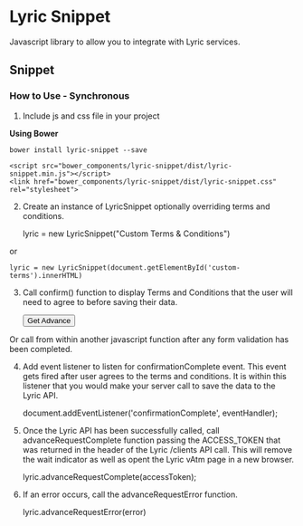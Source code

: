 # Lyric Snippet

Javascript library to allow you to integrate with Lyric services.

## Snippet

### How to Use - Synchronous

1) Include js and css file in your project

**Using Bower**

    bower install lyric-snippet --save

    <script src="bower_components/lyric-snippet/dist/lyric-snippet.min.js"></script>
    <link href="bower_components/lyric-snippet/dist/lyric-snippet.css" rel="stylesheet">

2) Create an instance of LyricSnippet optionally overriding terms and conditions.

    lyric = new LyricSnippet("Custom Terms & Conditions")

or

    lyric = new LyricSnippet(document.getElementById('custom-terms').innerHTML)

3) Call confirm() function to display Terms and Conditions that the user will need to agree to before saving their data.

	<button class="md-raised md-primary" onclick="lyric.confirm()">Get Advance</button>

Or call from within another javascript function after any form validation has been completed.

4) Add event listener to listen for confirmationComplete event.  This event gets fired after user agrees to the terms and conditions.  It is within this listener that you would make your server call to save the data to the Lyric API.

	document.addEventListener('confirmationComplete', eventHandler);

5) Once the Lyric API has been successfully called, call advanceRequestComplete function passing the ACCESS_TOKEN that was returned in the header of the Lyric /clients API call.  This will remove the wait indicator as well as opent the Lyric vAtm page in a new browser.

	lyric.advanceRequestComplete(accessToken);

6) If an error occurs, call the advanceRequestError function.

	lyric.advanceRequestError(error)